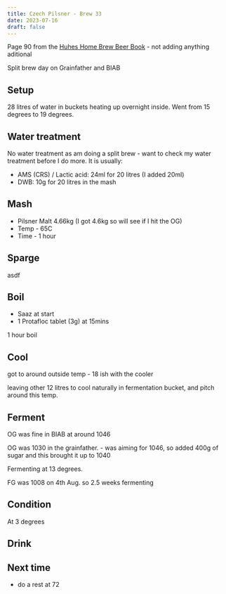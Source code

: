 ```yaml
---
title: Czech Pilsner - Brew 33 
date: 2023-07-16
draft: false 
---
```


<!-- [https://share.brewfather.app/36b9wFHyxgBxgw](https://share.brewfather.app/36b9wFHyxgBxgw) similar recipe that I am making. I'm going for 3.8% as it is hot weather and the beer is for a party. -->

Page 90 from the [Huhes Home Brew Beer Book]() - not adding anything aditional

Split brew day on Grainfather and BIAB 

<!-- [![pot](/images/2023-06-06/3.jpg "treatment")](/images/2023-06-06/3.jpg) -->

## Setup

28 litres of water in buckets heating up overnight inside. Went from 15 degrees to 19 degrees.

## Water treatment

No water treatment as am doing a split brew - want to check my water treatment before I do more. It is usually: 

- AMS (CRS) / Lactic acid: 24ml for 20 litres (I added 20ml)
- DWB: 10g for 20 litres in the mash 

## Mash

- Pilsner Malt 4.66kg (I got 4.6kg so will see if I hit the OG)
- Temp - 65C 
- Time - 1 hour 

## Sparge
asdf


## Boil


- Saaz at start
- 1 Protafloc tablet (3g) at 15mins

1 hour boil

## Cool

got to around outside temp - 18 ish with the cooler

leaving other 12 litres to cool naturally in fermentation bucket, and pitch around this temp.

## Ferment 

OG was fine in BIAB at around 1046

OG was 1030 in the grainfather. - was aiming for 1046, so added 400g of sugar and this brought it up to 1040

Fermenting at 13 degrees.

FG was 1008 on 4th Aug. so 2.5 weeks fermenting

## Condition

At 3 degrees

## Drink


## Next time

- do a rest at 72 

